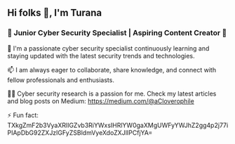 ## Hi folks 👋, I'm Turana
### 💫 Junior Cyber Security Specialist | Aspiring Content Creator 💫

<!--
**aCloverophile/aCloverophile** is a ✨ _special_ ✨ repository because its `README.md` (this file) appears on your GitHub profile.

Here are some ideas to get you started:
- 🔭 I’m currently working on ...
- 🌱 I’m currently learning ...
- 👯 I’m looking to collaborate on ...
- 🤔 I’m looking for help with ...
- 💬 Ask me about ...
- 📫 How to reach me: ...
- 😄 Pronouns: ...
- ⚡ Fun fact: ...
-->

🔭 I'm a passionate cyber security specialist continuously learning and staying updated with the latest security trends and technologies. 

📫 I am always eager to collaborate, share knowledge, and connect with fellow professionals and enthusiasts. 

✍🏻 Cyber security research is a passion for me. Check my latest articles and blog posts on Medium: https://medium.com/@aCloverophile

⚡ Fun fact: TXkgZmF2b3VyaXRlIGZvb3RiYWxsIHRlYW0gaXMgUWFyYWJhZ2gg4p2j77iPIApDbG92ZXJzIGFyZSBldmVyeXdoZXJlIPCfjYA=
 
 
